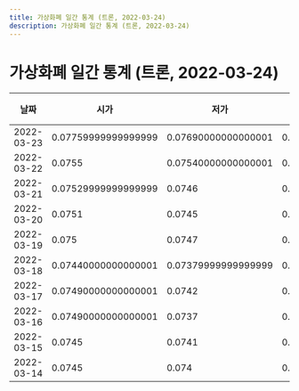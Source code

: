 ```yaml
---
title: 가상화폐 일간 통계 (트론, 2022-03-24)
description: 가상화폐 일간 통계 (트론, 2022-03-24)
---
```



가상화폐 일간 통계 (트론, 2022-03-24)
===

|날짜|시가|저가|고가|종가|비고|
|--|--|--|--|--|--|
|2022-03-23|0.07759999999999999|0.07690000000000001|0.0792|0.0783|    |
|2022-03-22|0.0755|0.07540000000000001|0.078|0.07759999999999999|    |
|2022-03-21|0.07529999999999999|0.0746|0.07579999999999999|0.07540000000000001|    |
|2022-03-20|0.0751|0.0745|0.0762|0.07540000000000001|    |
|2022-03-19|0.075|0.0747|0.0755|0.0752|    |
|2022-03-18|0.07440000000000001|0.07379999999999999|0.0752|0.075|    |
|2022-03-17|0.07490000000000001|0.0742|0.0752|0.07440000000000001|    |
|2022-03-16|0.07490000000000001|0.0737|0.076|0.07479999999999999|    |
|2022-03-15|0.0745|0.0741|0.0757|0.07490000000000001|    |
|2022-03-14|0.0745|0.074|0.0752|0.0745|    |
